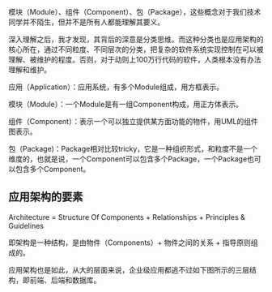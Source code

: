 模块（Module）、组件（Component）、包（Package），这些概念对于我们技术同学并不陌生，但并不是所有人都能理解其要义。

深入理解之后，我才发现，其背后的深意是分类思维。而这种分类也是应用架构的核心所在，通过不同粒度、不同层次的分类，把复杂的软件系统实现控制在可以被理解、被维护的程度。否则，对于动则上100万行代码的软件，人类根本没有办法理解和维护。

应用（Application）：应用系统，有多个Module组成，用方框表示。

模块（Module）：一个Module是有一组Component构成，用正方体表示。

组件（Component）：表示一个可以独立提供某方面功能的物件，用UML的组件图表示。

包（Package)：Package相对比较tricky，它是一种组织形式，和粒度不是一个维度的，也就是说，一个Component可以包含多个Package，一个Package也可以包含多个Component。


## 应用架构的要素

Architecture = Structure Of Components + Relationships + Principles & Guidelines

即架构是一种结构，是由物件（Components）+ 物件之间的关系 + 指导原则组成的。

应用架构也是如此，从大的层面来说，企业级应用都逃不过如下图所示的三层结构，即前端、后端和数据库。

